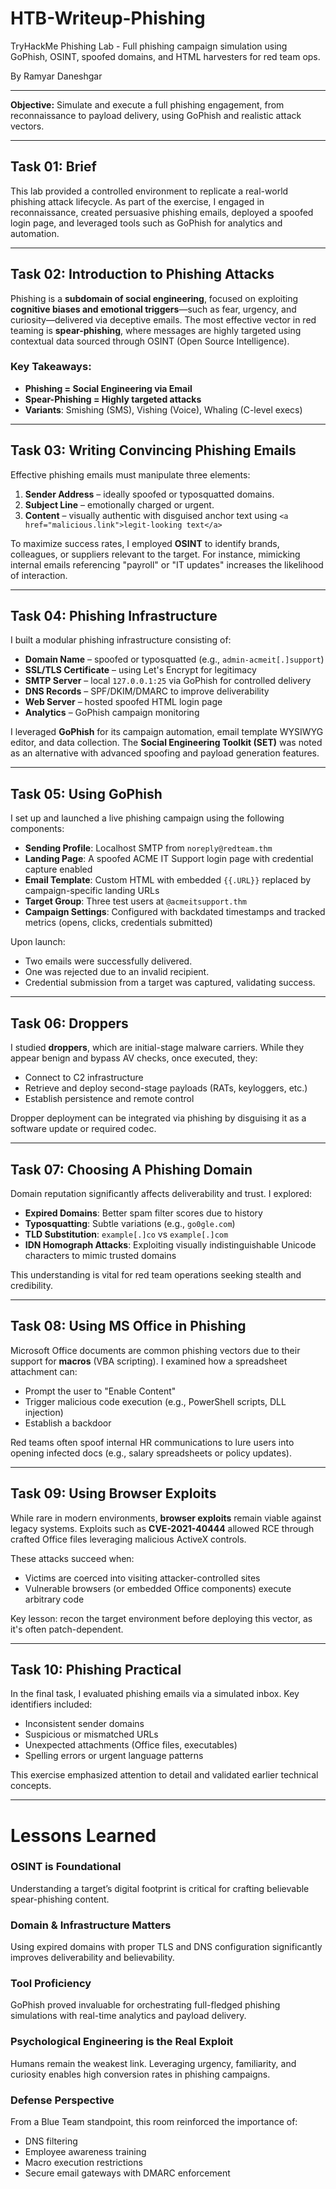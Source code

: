 # HTB-Writeup-Phishing
TryHackMe Phishing Lab - Full phishing campaign simulation using GoPhish, OSINT, spoofed domains, and HTML harvesters for red team ops.

By Ramyar Daneshgar 

---

**Objective:** Simulate and execute a full phishing engagement, from reconnaissance to payload delivery, using GoPhish and realistic attack vectors.

---

## **Task 01: Brief**

This lab provided a controlled environment to replicate a real-world phishing attack lifecycle. As part of the exercise, I engaged in reconnaissance, created persuasive phishing emails, deployed a spoofed login page, and leveraged tools such as GoPhish for analytics and automation.

---

## **Task 02: Introduction to Phishing Attacks**

Phishing is a **subdomain of social engineering**, focused on exploiting **cognitive biases and emotional triggers**—such as fear, urgency, and curiosity—delivered via deceptive emails. The most effective vector in red teaming is **spear-phishing**, where messages are highly targeted using contextual data sourced through OSINT (Open Source Intelligence).

### Key Takeaways:
- **Phishing = Social Engineering via Email**
- **Spear-Phishing = Highly targeted attacks**
- **Variants**: Smishing (SMS), Vishing (Voice), Whaling (C-level execs)

---

## **Task 03: Writing Convincing Phishing Emails**

Effective phishing emails must manipulate three elements:
1. **Sender Address** – ideally spoofed or typosquatted domains.
2. **Subject Line** – emotionally charged or urgent.
3. **Content** – visually authentic with disguised anchor text using `<a href="malicious.link">legit-looking text</a>`

To maximize success rates, I employed **OSINT** to identify brands, colleagues, or suppliers relevant to the target. For instance, mimicking internal emails referencing "payroll" or "IT updates" increases the likelihood of interaction.

---

## **Task 04: Phishing Infrastructure**

I built a modular phishing infrastructure consisting of:
- **Domain Name** – spoofed or typosquatted (e.g., `admin-acmeit[.]support`)
- **SSL/TLS Certificate** – using Let's Encrypt for legitimacy
- **SMTP Server** – local `127.0.0.1:25` via GoPhish for controlled delivery
- **DNS Records** – SPF/DKIM/DMARC to improve deliverability
- **Web Server** – hosted spoofed HTML login page
- **Analytics** – GoPhish campaign monitoring

I leveraged **GoPhish** for its campaign automation, email template WYSIWYG editor, and data collection. The **Social Engineering Toolkit (SET)** was noted as an alternative with advanced spoofing and payload generation features.

---

## **Task 05: Using GoPhish**

I set up and launched a live phishing campaign using the following components:
- **Sending Profile**: Localhost SMTP from `noreply@redteam.thm`
- **Landing Page**: A spoofed ACME IT Support login page with credential capture enabled
- **Email Template**: Custom HTML with embedded `{{.URL}}` replaced by campaign-specific landing URLs
- **Target Group**: Three test users at `@acmeitsupport.thm`
- **Campaign Settings**: Configured with backdated timestamps and tracked metrics (opens, clicks, credentials submitted)

Upon launch:
- Two emails were successfully delivered.
- One was rejected due to an invalid recipient.
- Credential submission from a target was captured, validating success.

---

## **Task 06: Droppers**

I studied **droppers**, which are initial-stage malware carriers. While they appear benign and bypass AV checks, once executed, they:
- Connect to C2 infrastructure
- Retrieve and deploy second-stage payloads (RATs, keyloggers, etc.)
- Establish persistence and remote control

Dropper deployment can be integrated via phishing by disguising it as a software update or required codec.

---

## **Task 07: Choosing A Phishing Domain**

Domain reputation significantly affects deliverability and trust. I explored:
- **Expired Domains**: Better spam filter scores due to history
- **Typosquatting**: Subtle variations (e.g., `go0gle.com`)
- **TLD Substitution**: `example[.]co` vs `example[.]com`
- **IDN Homograph Attacks**: Exploiting visually indistinguishable Unicode characters to mimic trusted domains

This understanding is vital for red team operations seeking stealth and credibility.

---

## **Task 08: Using MS Office in Phishing**

Microsoft Office documents are common phishing vectors due to their support for **macros** (VBA scripting). I examined how a spreadsheet attachment can:
- Prompt the user to "Enable Content"
- Trigger malicious code execution (e.g., PowerShell scripts, DLL injection)
- Establish a backdoor

Red teams often spoof internal HR communications to lure users into opening infected docs (e.g., salary spreadsheets or policy updates).

---

## **Task 09: Using Browser Exploits**

While rare in modern environments, **browser exploits** remain viable against legacy systems. Exploits such as **CVE-2021-40444** allowed RCE through crafted Office files leveraging malicious ActiveX controls.

These attacks succeed when:
- Victims are coerced into visiting attacker-controlled sites
- Vulnerable browsers (or embedded Office components) execute arbitrary code

Key lesson: recon the target environment before deploying this vector, as it's often patch-dependent.

---

## **Task 10: Phishing Practical**

In the final task, I evaluated phishing emails via a simulated inbox. Key identifiers included:
- Inconsistent sender domains
- Suspicious or mismatched URLs
- Unexpected attachments (Office files, executables)
- Spelling errors or urgent language patterns

This exercise emphasized attention to detail and validated earlier technical concepts.

---

# **Lessons Learned**

###  **OSINT is Foundational**
Understanding a target’s digital footprint is critical for crafting believable spear-phishing content.

###  **Domain & Infrastructure Matters**
Using expired domains with proper TLS and DNS configuration significantly improves deliverability and believability.

###  **Tool Proficiency**
GoPhish proved invaluable for orchestrating full-fledged phishing simulations with real-time analytics and payload delivery.

###  **Psychological Engineering is the Real Exploit**
Humans remain the weakest link. Leveraging urgency, familiarity, and curiosity enables high conversion rates in phishing campaigns.

###  **Defense Perspective**
From a Blue Team standpoint, this room reinforced the importance of:
- DNS filtering
- Employee awareness training
- Macro execution restrictions
- Secure email gateways with DMARC enforcement

